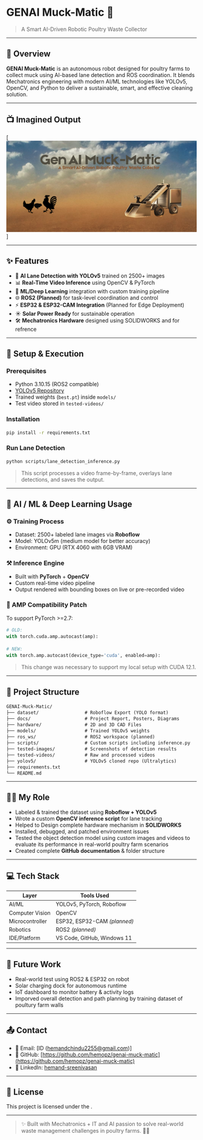 # GENAI Muck-Matic 🧰

> A Smart AI-Driven Robotic Poultry Waste Collector

---

## 🚀 Overview

**GENAI Muck-Matic** is an autonomous robot designed for poultry farms to collect muck using AI-based lane detection and ROS coordination. It blends Mechatronics engineering with modern AI/ML technologies like YOLOv5, OpenCV, and Python to deliver a sustainable, smart, and effective cleaning solution.

---

## 📺 Imagined Output

[![GenAI Muck-Matic](genai-muck-matic.png)]

  
---

## ✨ Features

* 🤖 **AI Lane Detection with YOLOv5** trained on 2500+ images
* 📊 **Real-Time Video Inference** using OpenCV & PyTorch
* 🧠 **ML/Deep Learning** integration with custom training pipeline
* 🌐 **ROS2 (Planned)** for task-level coordination and control
* ⚡ **ESP32 & ESP32-CAM Integration** (Planned for Edge Deployment)
* ☀️ **Solar Power Ready** for sustainable operation
* 🛠️ **Mechatronics Hardware** designed using SOLIDWORKS and for refrence

---

## 🔧 Setup & Execution

### Prerequisites

* Python 3.10.15 (ROS2 compatible)
* [YOLOv5 Repository](https://github.com/ultralytics/yolov5)
* Trained weights (`best.pt`) inside `models/`
* Test video stored in `tested-videos/`

### Installation

```bash
pip install -r requirements.txt
```

### Run Lane Detection

```bash
python scripts/lane_detection_inference.py
```

> This script processes a video frame-by-frame, overlays lane detections, and saves the output.

---

## 🧠 AI / ML & Deep Learning Usage

### ⚙️ Training Process

* Dataset: 2500+ labeled lane images via **Roboflow**
* Model: YOLOv5m (medium model for better accuracy)
* Environment: GPU (RTX 4060 with 6GB VRAM)

### ⚒️ Inference Engine

* Built with **PyTorch** + **OpenCV**
* Custom real-time video pipeline
* Output rendered with bounding boxes on live or pre-recorded video

### 🔧 AMP Compatibility Patch

To support PyTorch >=2.7:

```python
# OLD:
with torch.cuda.amp.autocast(amp):

# NEW:
with torch.amp.autocast(device_type='cuda', enabled=amp):
```

> This change was necessary to support my local setup with CUDA 12.1.

---

## 🧱 Project Structure

```
GENAI-Muck-Matic/
├── dataset/                 # Roboflow Export (YOLO format)
├── docs/                    # Project Report, Posters, Diagrams
├── hardware/                # 2D and 3D CAD Files
├── models/                  # Trained YOLOv5 weights
├── ros_ws/                  # ROS2 workspace (planned)
├── scripts/                 # Custom scripts including inference.py
├── tested-images/           # Screenshots of detection results
├── tested-videos/           # Raw and processed videos
├── yolov5/                  # YOLOv5 cloned repo (Ultralytics)
├── requirements.txt
└── README.md
```

---

## 👨‍💻 My Role

* Labeled & trained the dataset using **Roboflow + YOLOv5**
* Wrote a custom **OpenCV inference script** for lane tracking
* Helped to Design complete hardware mechanism in **SOLIDWORKS**
* Installed, debugged, and patched environment issues
* Tested the object detection model using custom images and videos to evaluate its performance in real-world poultry farm scenarios
* Created complete **GitHub documentation** & folder structure

---

## 💻 Tech Stack

| Layer           | Tools Used                   |
| --------------- | ---------------------------- |
| AI/ML           | YOLOv5, PyTorch, Roboflow    |
| Computer Vision | OpenCV                       |
| Microcontroller | ESP32, ESP32-CAM *(planned)* |
| Robotics        | ROS2 *(planned)*             |
| IDE/Platform    | VS Code, GitHub, Windows 11  |

---

## 🔮 Future Work

* Real-world test using ROS2 & ESP32 on robot
* Solar charging dock for autonomous runtime
* IoT dashboard to monitor battery & activity logs
* Imporved overall detection and path planning by training dataset of poultury farm walls 

---

## 📤 Contact

* 📧 Email: \[ID (hemandchindu2255@gmail.com)]
* 🔗 GitHub: [https://github.com/hemopz/genai-muck-matic](https://github.com/hemopz/genai-muck-matic)
* 💼 LinkedIn: [hemand-sreenivasan](www.linkedin.com/in/hemand-sreenivasan)

---

## 📄 License

This project is licensed under the [](LICENSE).

---

> ✨ Built with Mechatronics + IT and AI passion to solve real-world waste management challenges in poultry farms. 🚜💡


